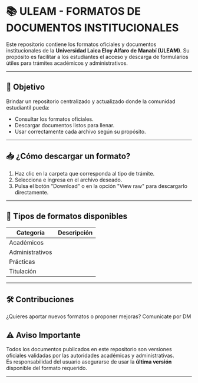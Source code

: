 # 📚 ULEAM - FORMATOS DE DOCUMENTOS INSTITUCIONALES

Este repositorio contiene los formatos oficiales y documentos institucionales de la **Universidad Laica Eloy Alfaro de Manabí (ULEAM)**. 
Su propósito es facilitar a los estudiantes el acceso y descarga de formularios útiles para trámites académicos y administrativos.

---

## 📌 Objetivo

Brindar un repositorio centralizado y actualizado donde la comunidad estudiantil pueda:

- Consultar los formatos oficiales.
- Descargar documentos listos para llenar.
- Usar correctamente cada archivo según su propósito.

---

## 📥 ¿Cómo descargar un formato?

1. Haz clic en la carpeta que corresponda al tipo de trámite.
2. Selecciona e ingresa en el archivo deseado.
3. Pulsa el botón "Download" o en la opción "View raw" para descargarlo directamente.

---

## 📑 Tipos de formatos disponibles

| Categoría       | Descripción                                           |
|-----------------|-------------------------------------------------------|
| Académicos      |                                                       |
| Administrativos |                                                       |
| Prácticas       |                                                       |
| Titulación      |                                                       |

---

## 🛠️ Contribuciones

¿Quieres aportar nuevos formatos o proponer mejoras?  Comunicate por DM



## ⚠️ Aviso Importante

Todos los documentos publicados en este repositorio son versiones oficiales validadas por las autoridades académicas y administrativas.  
Es responsabilidad del usuario asegurarse de usar la **última versión** disponible del formato requerido.

---


